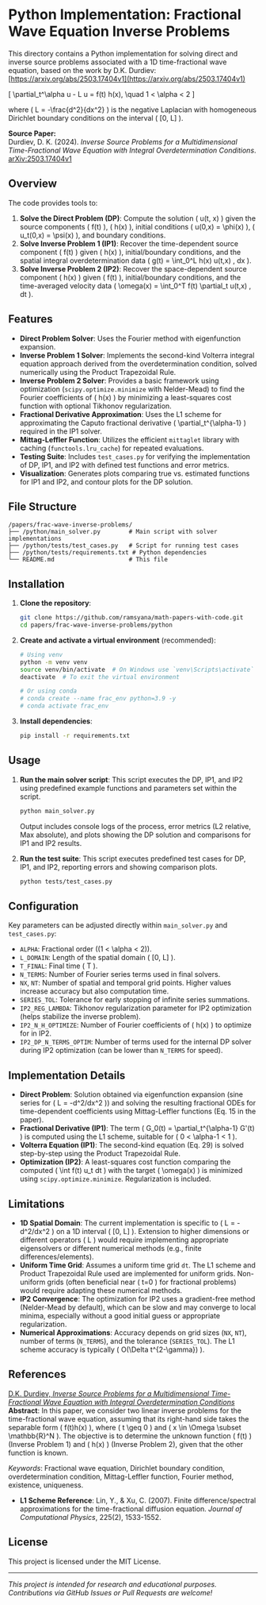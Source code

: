 # Python Implementation: Fractional Wave Equation Inverse Problems

This directory contains a Python implementation for solving direct and inverse source problems associated with a 1D time-fractional wave equation, based on the work by D.K. Durdiev: [https://arxiv.org/abs/2503.17404v1](https://arxiv.org/abs/2503.17404v1)

\[
\partial_t^\alpha u - L u = f(t) h(x), \quad 1 < \alpha < 2
\]

where \( L = -\frac{d^2}{dx^2} \) is the negative Laplacian with homogeneous Dirichlet boundary conditions on the interval \( [0, L] \).

**Source Paper:**  
Durdiev, D. K. (2024). *Inverse Source Problems for a Multidimensional Time-Fractional Wave Equation with Integral Overdetermination Conditions*. [arXiv:2503.17404v1](https://arxiv.org/abs/2503.17404v1)

## Overview

The code provides tools to:

1. **Solve the Direct Problem (DP)**: Compute the solution \( u(t, x) \) given the source components \( f(t) \), \( h(x) \), initial conditions \( u(0,x) = \phi(x) \), \( u_t(0,x) = \psi(x) \), and boundary conditions.
2. **Solve Inverse Problem 1 (IP1)**: Recover the time-dependent source component \( f(t) \) given \( h(x) \), initial/boundary conditions, and the spatial integral overdetermination data \( g(t) = \int_0^L h(x) u(t,x) \, dx \).
3. **Solve Inverse Problem 2 (IP2)**: Recover the space-dependent source component \( h(x) \) given \( f(t) \), initial/boundary conditions, and the time-averaged velocity data \( \omega(x) = \int_0^T f(t) \partial_t u(t,x) \, dt \).

## Features

- **Direct Problem Solver**: Uses the Fourier method with eigenfunction expansion.
- **Inverse Problem 1 Solver**: Implements the second-kind Volterra integral equation approach derived from the overdetermination condition, solved numerically using the Product Trapezoidal Rule.
- **Inverse Problem 2 Solver**: Provides a basic framework using optimization (`scipy.optimize.minimize` with Nelder-Mead) to find the Fourier coefficients of \( h(x) \) by minimizing a least-squares cost function with optional Tikhonov regularization.
- **Fractional Derivative Approximation**: Uses the L1 scheme for approximating the Caputo fractional derivative \( \partial_t^{\alpha-1} \) required in the IP1 solver.
- **Mittag-Leffler Function**: Utilizes the efficient `mittaglet` library with caching (`functools.lru_cache`) for repeated evaluations.
- **Testing Suite**: Includes `test_cases.py` for verifying the implementation of DP, IP1, and IP2 with defined test functions and error metrics.
- **Visualization**: Generates plots comparing true vs. estimated functions for IP1 and IP2, and contour plots for the DP solution.

## File Structure

```
/papers/frac-wave-inverse-problems/
├── /python/main_solver.py        # Main script with solver implementations
├── /python/tests/test_cases.py   # Script for running test cases
├── /python/tests/requirements.txt # Python dependencies
└── README.md                     # This file
```

## Installation

1. **Clone the repository**:
   ```bash
   git clone https://github.com/ramsyana/math-papers-with-code.git
   cd papers/frac-wave-inverse-problems/python
   ```

2. **Create and activate a virtual environment** (recommended):
   ```bash
   # Using venv
   python -m venv venv
   source venv/bin/activate  # On Windows use `venv\Scripts\activate`
   deactivate  # To exit the virtual environment

   # Or using conda
   # conda create --name frac_env python=3.9 -y
   # conda activate frac_env
   ```

3. **Install dependencies**:
   ```bash
   pip install -r requirements.txt
   ```

## Usage

1. **Run the main solver script**:
   This script executes the DP, IP1, and IP2 using predefined example functions and parameters set within the script.
   ```bash
   python main_solver.py
   ```
   Output includes console logs of the process, error metrics (L2 relative, Max absolute), and plots showing the DP solution and comparisons for IP1 and IP2 results.

2. **Run the test suite**:
   This script executes predefined test cases for DP, IP1, and IP2, reporting errors and showing comparison plots.
   ```bash
   python tests/test_cases.py
   ```

## Configuration

Key parameters can be adjusted directly within `main_solver.py` and `test_cases.py`:

- `ALPHA`: Fractional order (\(1 < \alpha < 2\)).
- `L_DOMAIN`: Length of the spatial domain \( [0, L] \).
- `T_FINAL`: Final time \( T \).
- `N_TERMS`: Number of Fourier series terms used in final solvers.
- `NX`, `NT`: Number of spatial and temporal grid points. Higher values increase accuracy but also computation time.
- `SERIES_TOL`: Tolerance for early stopping of infinite series summations.
- `IP2_REG_LAMBDA`: Tikhonov regularization parameter for IP2 optimization (helps stabilize the inverse problem).
- `IP2_N_H_OPTIMIZE`: Number of Fourier coefficients of \( h(x) \) to optimize for in IP2.
- `IP2_DP_N_TERMS_OPTIM`: Number of terms used for the internal DP solver during IP2 optimization (can be lower than `N_TERMS` for speed).

## Implementation Details

- **Direct Problem**: Solution obtained via eigenfunction expansion (sine series for \( L = -d^2/dx^2 \)) and solving the resulting fractional ODEs for time-dependent coefficients using Mittag-Leffler functions (Eq. 15 in the paper).
- **Fractional Derivative (IP1)**: The term \( G_0(t) = \partial_t^{\alpha-1} G'(t) \) is computed using the L1 scheme, suitable for \( 0 < \alpha-1 < 1 \).
- **Volterra Equation (IP1)**: The second-kind equation (Eq. 29) is solved step-by-step using the Product Trapezoidal Rule.
- **Optimization (IP2)**: A least-squares cost function comparing the computed \( \int f(t) u_t dt \) with the target \( \omega(x) \) is minimized using `scipy.optimize.minimize`. Regularization is included.

## Limitations

- **1D Spatial Domain**: The current implementation is specific to \( L = -d^2/dx^2 \) on a 1D interval \( [0, L] \). Extension to higher dimensions or different operators \( L \) would require implementing appropriate eigensolvers or different numerical methods (e.g., finite differences/elements).
- **Uniform Time Grid**: Assumes a uniform time grid `dt`. The L1 scheme and Product Trapezoidal Rule used are implemented for uniform grids. Non-uniform grids (often beneficial near \( t=0 \) for fractional problems) would require adapting these numerical methods.
- **IP2 Convergence**: The optimization for IP2 uses a gradient-free method (Nelder-Mead by default), which can be slow and may converge to local minima, especially without a good initial guess or appropriate regularization.
- **Numerical Approximations**: Accuracy depends on grid sizes (`NX`, `NT`), number of terms (`N_TERMS`), and the tolerance (`SERIES_TOL`). The L1 scheme accuracy is typically \( O(\Delta t^{2-\gamma}) \).

## References

[D.K. Durdiev, *Inverse Source Problems for a Multidimensional Time-Fractional Wave Equation with Integral Overdetermination Conditions*](https://arxiv.org/abs/2503.17404v1)  
**Abstract**: In this paper, we consider two linear inverse problems for the time-fractional wave equation, assuming that its right-hand side takes the separable form \( f(t)h(x) \), where \( t \geq 0 \) and \( x \in \Omega \subset \mathbb{R}^N \). The objective is to determine the unknown function \( f(t) \) (Inverse Problem 1) and \( h(x) \) (Inverse Problem 2), given that the other function is known.  

*Keywords*: Fractional wave equation, Dirichlet boundary condition, overdetermination condition, Mittag-Leffler function, Fourier method, existence, uniqueness.

- **L1 Scheme Reference**: Lin, Y., & Xu, C. (2007). Finite difference/spectral approximations for the time-fractional diffusion equation. *Journal of Computational Physics*, 225(2), 1533-1552.

## License

This project is licensed under the MIT License.

---

*This project is intended for research and educational purposes. Contributions via GitHub Issues or Pull Requests are welcome!*


